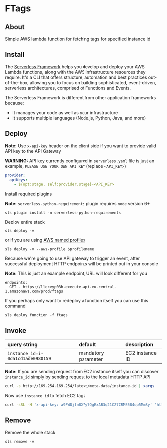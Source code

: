 FTags
======

About
-----

Simple AWS lambda function for fetching tags for specified instance id

Install
-------

The [Serverless Framework](https://serverless.com/framework/docs/providers/aws/guide/installation/) helps you develop and deploy your AWS Lambda functions, along with the AWS infrastructure resources they require.
It's a CLI that offers structure, automation and best practices out-of-the-box, allowing you to focus on building sophisticated,
event-driven, serverless architectures, comprised of Functions and Events.

The Serverless Framework is different from other application frameworks because:

- It manages your code as well as your infrastructure
- It supports multiple languages (Node.js, Python, Java, and more)

Deploy
------

**Note:** Use `x-api-key` header on the client side if you want to provide valid API key to the API Gateway

**WARNING:** API key currently configured in `serverless.yaml` file is just an example, `PLEASE USE YOUR OWN API KEY` (replace `<API_KEY>`)

```yaml
provider:
  apiKeys:
    - ${opt:stage, self:provider.stage}-<API_KEY>
```

Install required plugins

**Note:** `serverless-python-requirements` plugin requires `node` version 6+

```plain
sls plugin install -n serverless-python-requirements
```

Deploy entire stack

```plain
sls deploy -v
```

or if you are using [AWS named profiles](https://docs.aws.amazon.com/cli/latest/userguide/cli-multiple-profiles.html)

```plain
sls deploy -v --aws-profile $profilename
```

Because we're going to use API gateway to trigger an event, after successful deployment HTTP endpoints will be printed out in your console

**Note:** This is just an example endpoint, URL will look different for you

```plain
endpoints:
  GET - https://llecvyp03h.execute-api.eu-central-1.amazonaws.com/prod/ftags
```

If you perhaps only want to redeploy a function itself you can use this command

```plain
sls deploy function -f ftags
```

Invoke
------

 **query string**                    | **default**         | **description**
:------------------------------------|:--------------------|:-------------
`instance_id=i-0da1cd1ade0980159`    | mandatory parameter | EC2 instance ID

**Note:** If you are sending request from EC2 instance itself you can discover `instance_id` simply by sending request to the local metadata HTTP API

```bash
curl -s http://169.254.169.254/latest/meta-data/instance-id | xargs
```

Now use `instance_id` to fetch EC2 tags

```bash
curl -sSL -H 'x-api-key: a9FWDjfn8X7y7QgExAB3q21CZ7CRME584qo5MmSy' 'https://lleetyp04h.execute-api.eu-central-1.amazonaws.com/prod/ftags?instance_id=i-0da1cd1ade0980159'
```

Remove
------

Remove the whole stack

```plain
sls remove -v
```
